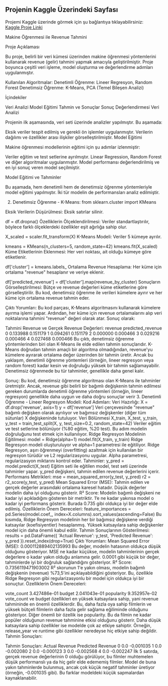 ## Projenin Kaggle Üzerindeki Sayfası

Projemi Kaggle üzerinde görmek için şu bağlantıya tıklayabilirsiniz:  
[Kaggle Proje Linki](https://www.kaggle.com/code/baharakay/ml-project)




Makine Öğrenmesi ile Revenue Tahmini

Proje Açıklaması

Bu proje, belirli bir veri kümesi üzerinden makine öğrenmesi yöntemlerini kullanarak revenue (gelir) tahmini yapmak amacıyla geliştirilmiştir. Proje boyunca çeşitli veri işleme, model oluşturma ve değerlendirme adımları uygulanmıştır.

Kullanılan Algoritmalar:
Denetimli Öğrenme: Lineer Regresyon, Random Forest
Denetimsiz Öğrenme: K-Means, PCA (Temel Bileşen Analizi)

İçindekiler

Veri Analizi
Model Eğitimi
Tahmin ve Sonuçlar
Sonuç Değerlendirmesi
Veri Analizi

Projenin ilk aşamasında, veri seti üzerinde analizler yapılmıştır. Bu aşamada:

Eksik veriler tespit edilmiş ve gerekli ön işlemler uygulanmıştır.
Verilerin dağılımı ve özellikler arası ilişkiler görselleştirilmiştir.
Model Eğitimi

Makine öğrenmesi modellerinin eğitimi için şu adımlar izlenmiştir:

Veriler eğitim ve test setlerine ayrılmıştır.
Linear Regression, Random Forest ve diğer algoritmalar uygulanmıştır.
Model performansı değerlendirilmiş ve en iyi sonuç veren model seçilmiştir.

Model Eğitimi ve Tahminler

Bu aşamada, hem denetimli hem de denetimsiz öğrenme yöntemleriyle model eğitimi yapılmıştır. İki tür modelin de performansları analiz edilmiştir.


2. Denetimsiz Öğrenme - K-Means:
from sklearn.cluster import KMeans

Eksik Verilerin Düşürülmesi: Eksik satırlar silinir.

df = df.dropna()
Özelliklerin Ölçeklendirilmesi: Veriler standartlaştırılır, böylece farklı ölçeklerdeki özellikler eşit ağırlığa sahip olur.


X_scaled = scaler.fit_transform(X)
K-Means Modeli: Veriler 5 kümeye ayrılır.


kmeans = KMeans(n_clusters=5, random_state=42)
kmeans.fit(X_scaled)
Küme Etiketlerinin Eklenmesi: Her veri noktası, ait olduğu kümeye göre etiketlenir.


df['cluster'] = kmeans.labels_
Ortalama Revenue Hesaplama: Her küme için ortalama "revenue" hesaplanır ve veriye eklenir.


df['predicted_revenue'] = df['cluster'].map(revenue_by_cluster)
Sonuçların Görselleştirilmesi: Bütçe ve revenue değerleri küme etiketlerine göre görselleştirilir.
Bu kod, denetimsiz öğrenme ile verileri kümelere ayırır ve her küme için ortalama revenue tahmin eder.

Çıktı Yorumları:
Bu kod parçası, K-Means algoritmasını kullanarak kümelere ayırma işlemi yapar. 
Ardından, her küme için revenue ortalamalarını alıp veri noktalarına tahmini "revenue" değeri olarak atar. Sonuç olarak:

Tahmini Revenue ve Gerçek Revenue Değerleri:
     revenue  predicted_revenue
0  0.133988           0.151179
1  0.094261           0.151179
2  0.000000           0.000466
3  0.029216           0.000466
4  0.027468           0.000466
Bu çıktı, denetimsiz öğrenme yöntemlerinden biri olan K-Means ile elde edilen tahmin sonuçlarıdır.
K-Means doğrudan tahmin amaçlı bir algoritma olmadığından, revenue'yu kümelere ayırarak ortalama değer üzerinden bir tahmin üretir. 
Ancak bu yaklaşım, denetimli öğrenme yöntemleri (örneğin, lineer regresyon veya random forest) kadar kesin ve doğruluğu yüksek bir tahmin sağlamayabilir. 
Denetimsiz öğrenmede bu tür tahminler, genellikle daha genel kalır.

Sonuç:
Bu kod, denetimsiz öğrenme algoritması olan K-Means ile tahminler üretmiştir.
Ancak, revenue gibi belirli bir bağımlı değişkenin tahmin edilmesi gereken durumlarda denetimli öğrenme yöntemleri (örneğin, lineer regresyon) genellikle daha uygun ve daha doğru sonuçlar verir
3. Denetimli Öğrenme - Lineer Regresyon Modeli:
Kod Adımları:
Veri Hazırlığı:
X = df.drop('revenue', axis=1)
y = df['revenue']
Veri çerçevesinde "revenue" bağımlı değişken olarak ayrılıyor ve bağımsız değişkenler (diğer tüm sütunlar) X değişkeninde tutuluyor.
Veri Bölünmesi
X_train, X_test, y_train, y_test = train_test_split(X, y, test_size=0.2, random_state=42)
Veriler eğitim ve test setlerine bölünüyor (%80 eğitim, %20 test). Bu adım modelin doğruluğunu test etmek için kullanılıyor.
Ridge Regresyon Modelinin Eğitilmesi:
model = Ridge(alpha=1)
model.fit(X_train, y_train)
Ridge Regresyon modeli oluşturuluyor ve alpha=1 parametresi ile eğitiliyor. Ridge Regresyon, aşırı öğrenmeyi (overfitting) azaltmak için kullanılan bir regresyon türüdür ve L2 regularizasyonu uygular.
Alpha parametresi, regularizasyon miktarını kontrol eder.
Tahminler:
y_pred = model.predict(X_test)
Eğitim seti ile eğitilen model, test seti üzerinde tahminler yapar. y_pred değişkeni, tahmin edilen revenue değerlerini içerir.
Performans Metrikleri:
mse = mean_squared_error(y_test, y_pred)
r2 = r2_score(y_test, y_pred)
Mean Squared Error (MSE): Tahmin edilen ve gerçek değerler arasındaki ortalama karesel hatadır. Düşük değerler modelin daha iyi olduğunu gösterir.
R² Score: Modelin bağımlı değişkeni ne kadar iyi açıkladığını gösteren bir metriktir. 1’e ne kadar yakınsa model o kadar iyi performans gösterir. Burada 0.735 gibi oldukça iyi bir değer elde edilmiş.
Özelliklerin Önem Dereceleri:
feature_importances = pd.Series(model.coef_, index=X.columns).sort_values(ascending=False)
Bu kısımda, Ridge Regresyon modelinin her bir bağımsız değişkene verdiği katsayılar (koefisiyentler) hesaplanmış. Yüksek katsayılara sahip değişkenler model için daha önemli kabul edilir.
Tahmin Sonuçlarının Gösterilmesi:
results = pd.DataFrame({
    'Actual Revenue': y_test,
    'Predicted Revenue': y_pred
}).reset_index(drop=True)
Çıktı Yorumları:
Mean Squared Error (MSE): 0.000112889402135993
Bu değer, modelin hatasının oldukça düşük olduğunu gösteriyor. MSE ne kadar küçükse, modelin tahminlerinin gerçek değerlere o kadar yakın olduğu anlamına gelir. 0.0001 gibi küçük bir değer, tahminlerde iyi bir doğruluk sağlandığını gösteriyor.
R² Score: 0.7356119471903002
R² skorunun 1'e yakın olması, modelin bağımlı değişkenin (revenue) %73,5'ini açıklayabildiğini gösteriyor. Bu, özellikle Ridge Regresyon gibi regularizasyonlu bir model için oldukça iyi bir sonuçtur.
Özelliklerin Önem Dereceleri:


vote_count           3.427486e-01
budget               2.041043e-01
popularity           9.352957e-02
vote_count ve budget özellikleri en yüksek katsayılara sahip, yani revenue tahmininde en önemli özelliklerdir. Bu, daha fazla oya sahip filmlerin ve yüksek bütçeli filmlerin daha fazla gelir sağlama eğiliminde olduğunu gösteriyor.
Diğer önemli bir özellik ise popularity. Bu da filmin ne kadar popüler olduğunun revenue tahminine etkisi olduğunu gösterir.
Daha düşük katsayılara sahip özellikler ise modelde çok az etkiye sahiptir. Örneğin, release_year ve runtime gibi özellikler neredeyse hiç etkiye sahip değildir.
Tahmin Sonuçları:


Tahmin Sonuçları:
   Actual Revenue  Predicted Revenue
0             0.0          -0.001035
1             0.0          -0.002080
2             0.0          -0.000123
3             0.0          -0.002568
4             0.0          -0.002247
İlk 5 satırda, gerçek revenue değerlerinin 0 olduğu görülüyor, bu filmler muhtemelen düşük performanslı ya da hiç gelir elde edememiş filmler.
Model de buna yakın tahminlerde bulunmuş, ancak çok küçük negatif tahminler üretiyor (örneğin, -0.001035 gibi). Bu farklar modeldeki küçük sapmalardan kaynaklanabilir.
